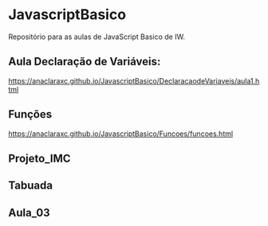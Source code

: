 # JavascriptBasico
Repositório para as aulas de JavaScript Basico de IW.

## Aula Declaração de Variáveis:
https://anaclaraxc.github.io/JavascriptBasico/DeclaracaodeVariaveis/aula1.html

## Funções
https://anaclaraxc.github.io/JavascriptBasico/Funcoes/funcoes.html

## Projeto_IMC 

## Tabuada

## Aula_03
